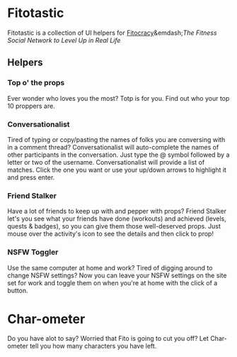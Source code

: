 # Fitotastic 

Fitotastic is a collection of UI helpers for [Fitocracy](http://ftcy.me/Liwkwm)&emdash;_The Fitness Social Network to Level Up in Real Life_

## Helpers

### Top o' the props

Ever wonder who loves you the most? Totp is for you. Find out who your top 10 proppers are.


### Conversationalist

Tired of typing or copy/pasting the names of folks you are conversing with in a comment thread? Conversationalist will auto-complete the names of other participants in the conversation. Just type the @ symbol followed by a letter or two of the username. Conversationalist will provide a list of matches. Click the one you want or use your up/down arrows to highlight it and press enter.

### Friend Stalker

Have a lot of friends to keep up with and pepper with props? Friend Stalker let's you see what your friends have done (workouts) and achieved (levels, quests & badges), so you can give them those well-deserved props. Just mouse over the activity's icon to see the details and then click to prop!

### NSFW Toggler

Use the same computer at home and work? Tired of digging around to change NSFW settings? Now you can leave your NSFW settings on the site set for work and toggle them on when you're at home with the click of a button.

# Char-ometer

Do you have alot to say? Worried that Fito is going to cut you off? Let Char-ometer tell you how many characters you have left. 